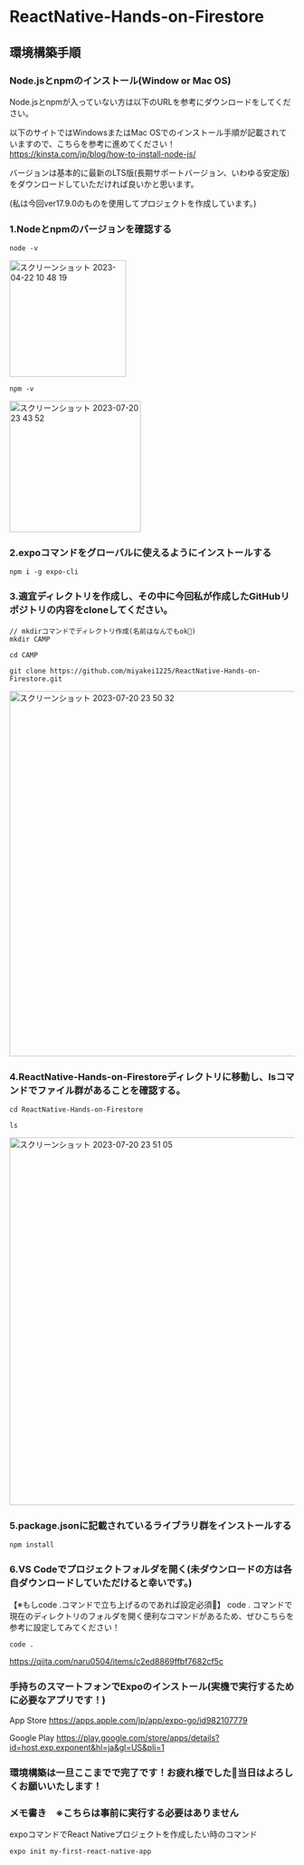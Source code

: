 # ReactNative-Hands-on-Firestore

## 環境構築手順

### Node.jsとnpmのインストール(Window or Mac OS)
Node.jsとnpmが入っていない方は以下のURLを参考にダウンロードをしてください。

以下のサイトではWindowsまたはMac OSでのインストール手順が記載されていますので、こちらを参考に進めてください！
https://kinsta.com/jp/blog/how-to-install-node-js/

バージョンは基本的に最新のLTS版(長期サポートバージョン、いわゆる安定版)をダウンロードしていただければ良いかと思います。

(私は今回ver17.9.0のものを使用してプロジェクトを作成しています。)

### 1.Nodeとnpmのバージョンを確認する
```
node -v
```

<img width="206" alt="スクリーンショット 2023-04-22 10 48 19" src="https://user-images.githubusercontent.com/65134351/233790013-78a34098-79a7-4be2-8565-2159615cc52b.png">

```
npm -v
```

<img width="232" alt="スクリーンショット 2023-07-20 23 43 52" src="https://github.com/miyakei1225/ReactNative-Hands-on-Firestore/assets/65134351/6dba7cae-2f97-4341-859e-ac92de0fa2d0">

### 2.expoコマンドをグローバルに使えるようにインストールする
```
npm i -g expo-cli
```

### 3.適宜ディレクトリを作成し、その中に今回私が作成したGitHubリポジトリの内容をcloneしてください。
```
// mkdirコマンドでディレクトリ作成(名前はなんでもok🙆)
mkdir CAMP
```

```
cd CAMP
```

```
git clone https://github.com/miyakei1225/ReactNative-Hands-on-Firestore.git
```

<img width="645" alt="スクリーンショット 2023-07-20 23 50 32" src="https://github.com/miyakei1225/ReactNative-Hands-on-Firestore/assets/65134351/760cb8c2-0301-4850-ae7f-258cb79106fb">

### 4.ReactNative-Hands-on-Firestoreディレクトリに移動し、lsコマンドでファイル群があることを確認する。
```
cd ReactNative-Hands-on-Firestore
```

```
ls
```

<img width="649" alt="スクリーンショット 2023-07-20 23 51 05" src="https://github.com/miyakei1225/ReactNative-Hands-on-Firestore/assets/65134351/26c3abeb-cfb0-4dec-ac1d-434a7903f225">


### 5.package.jsonに記載されているライブラリ群をインストールする
```
npm install
```

### 6.VS Codeでプロジェクトフォルダを開く(未ダウンロードの方は各自ダウンロードしていただけると幸いです。)
【※もしcode .コマンドで立ち上げるのであれば設定必須🙆】
code . コマンドで現在のディレクトリのフォルダを開く便利なコマンドがあるため、ぜひこちらを参考に設定してみてください！
```
code .
```
https://qiita.com/naru0504/items/c2ed8869ffbf7682cf5c

### 手持ちのスマートフォンでExpoのインストール(実機で実行するために必要なアプリです！)
App Store
https://apps.apple.com/jp/app/expo-go/id982107779

Google Play
https://play.google.com/store/apps/details?id=host.exp.exponent&hl=ja&gl=US&pli=1

### 環境構築は一旦ここまでで完了です！お疲れ様でした💪当日はよろしくお願いいたします！

### メモ書き　※こちらは事前に実行する必要はありません
expoコマンドでReact Nativeプロジェクトを作成したい時のコマンド
```
expo init my-first-react-native-app
```
